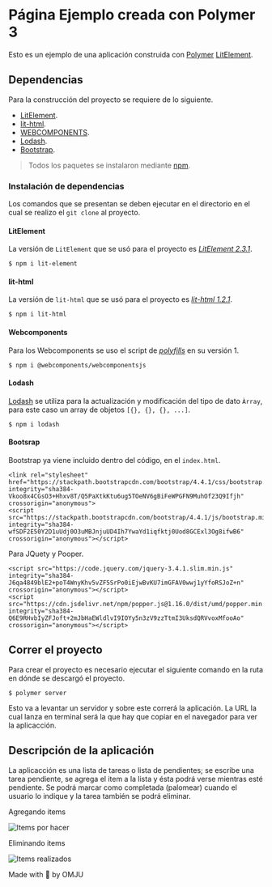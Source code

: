 # Página Ejemplo creada con Polymer 3

Esto es un ejemplo de una aplicación construida con [Polymer](https://www.polymer-project.org) [LitElement](https://lit-element.polymer-project.org).

## Dependencias

Para la construcción del proyecto se requiere de lo siguiente.

* [LitElement](https://lit-element.polymer-project.org).
* [lit-html](https://lit-html.polymer-project.org).
* [WEBCOMPONENTS](https://www.webcomponents.org).
* [Lodash](https://lodash.com).
* [Bootstrap](https://getbootstrap.com).

> Todos los paquetes se instalaron mediante [npm](https://www.npmjs.com).

### Instalación de dependencias

Los comandos que se presentan se deben ejecutar en el directorio en el cual se realizo el `git clone` al proyecto.

#### LitElement

La versión de `LitElement` que se usó para el proyecto es [_LitElement 2.3.1_](https://www.npmjs.com/package/lit-element).

```
$ npm i lit-element
```

#### lit-html

La versión de `lit-html` que se usó para el proyecto es [_lit-html 1.2.1_](https://www.npmjs.com/package/lit-html).

```
$ npm i lit-html
```

#### Webcomponents

Para los Webcomponents se uso el script de [_polyfills_](https://www.npmjs.com/package/@webcomponents/webcomponentsjs) en su versión 1.

```
$ npm i @webcomponents/webcomponentsjs
```

#### Lodash

[Lodash](https://www.npmjs.com/package/lodash) se utiliza para la actualización y modificación del tipo de dato `Àrray`, para este caso un array de objetos `[{}, {}, {}, ...]`.

```
$ npm i lodash
```

#### Bootsrap

Bootstrap ya viene incluido dentro del código, en el `index.html`.

    <link rel="stylesheet" href="https://stackpath.bootstrapcdn.com/bootstrap/4.4.1/css/bootstrap.min.css" integrity="sha384-Vkoo8x4CGsO3+Hhxv8T/Q5PaXtkKtu6ug5TOeNV6gBiFeWPGFN9MuhOf23Q9Ifjh" crossorigin="anonymous">
    <script src="https://stackpath.bootstrapcdn.com/bootstrap/4.4.1/js/bootstrap.min.js" integrity="sha384-wfSDF2E50Y2D1uUdj0O3uMBJnjuUD4Ih7YwaYd1iqfktj0Uod8GCExl3Og8ifwB6" crossorigin="anonymous"></script>

Para JQuety y Pooper.

    <script src="https://code.jquery.com/jquery-3.4.1.slim.min.js" integrity="sha384-J6qa4849blE2+poT4WnyKhv5vZF5SrPo0iEjwBvKU7imGFAV0wwj1yYfoRSJoZ+n" crossorigin="anonymous"></script>
    <script src="https://cdn.jsdelivr.net/npm/popper.js@1.16.0/dist/umd/popper.min.js" integrity="sha384-Q6E9RHvbIyZFJoft+2mJbHaEWldlvI9IOYy5n3zV9zzTtmI3UksdQRVvoxMfooAo" crossorigin="anonymous"></script>

## Correr el proyecto

Para crear el proyecto es necesario ejecutar el siguiente comando en la ruta en dónde se descargó el proyecto.

```
$ polymer server
```

Esto va a levantar un servidor y sobre este correrá la aplicación. La URL la cual lanza en terminal será la que hay que copiar en el navegador para ver la aplicacción.

## Descripción de la aplicación

La aplicacción es una lista de tareas o lista de pendientes; se escribe una tarea pendiente, se agrega el item a la lista y ésta podrá verse mientras esté pendiente. Se podrá marcar como completada (palomear) cuando el usuario lo indique y la tarea también se podrá eliminar.

Agregando items

![Items por hacer](https://1drv.ms/u/s!Apnm67lff4jWgnnub_MQPJ_WiVCc?e=KjRMl4)

Eliminando items

![Items realizados](https://1drv.ms/u/s!Apnm67lff4jWgnr5uz47bUpMt3Ob?e=GUQWhd)

Made with :blue_heart: by OMJU